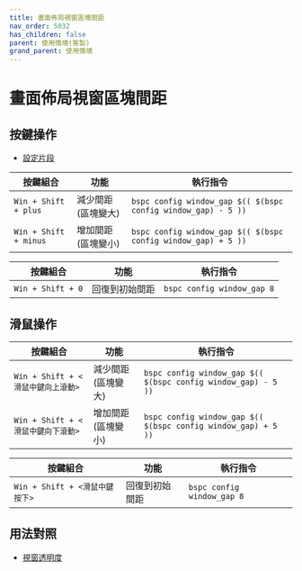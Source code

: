 ```yaml
---
title: 畫面佈局視窗區塊間距
nav_order: 5032
has_children: false
parent: 使用情境(客製)
grand_parent: 使用情境
---
```



# 畫面佈局視窗區塊間距


## 按鍵操作

* [設定片段](https://github.com/samwhelp/note-about-bspwm/blob/gh-pages/_demo/config/bspwm-config/main/config/bspwm/share/gen/sxhkd-gen-rc/Section/Keybind/Layout/Gaps.conf)

| 按鍵組合      | 功能                               | 執行指令                                  |
| ------------- | ---------------------------------- | ----------------------------------------- |
| `Win + Shift + plus`   | 減少間距 (區塊變大)   | `bspc config window_gap $(( $(bspc config window_gap) - 5 ))`            |
| `Win + Shift + minus` | 增加間距 (區塊變小) | `bspc config window_gap $(( $(bspc config window_gap) + 5 ))`  |


| 按鍵組合      | 功能                               | 執行指令                                  |
| ------------- | ---------------------------------- | ----------------------------------------- |
| `Win + Shift + 0`     | 回復到初始間距    | `bspc config window_gap 8`     |


## 滑鼠操作

| 按鍵組合      | 功能                               | 執行指令                                  |
| ------------- | ---------------------------------- | ----------------------------------------- |
| `Win + Shift + <滑鼠中鍵向上滾動>`   | 減少間距 (區塊變大)   | `bspc config window_gap $(( $(bspc config window_gap) - 5 ))`            |
| `Win + Shift + <滑鼠中鍵向下滾動>` | 增加間距 (區塊變小) | `bspc config window_gap $(( $(bspc config window_gap) + 5 ))`  |


| 按鍵組合      | 功能                               | 執行指令                                  |
| ------------- | ---------------------------------- | ----------------------------------------- |
| `Win + Shift + <滑鼠中鍵按下>`     | 回復到初始間距    | `bspc config window_gap 8`     |




## 用法對照

* [視窗透明度](https://samwhelp.github.io/note-about-bspwm/read/scenario/main/window-transparency.html)

